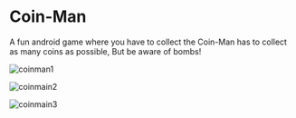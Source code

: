 # Coin-Man
A fun android game where you have to collect the Coin-Man has to collect as many coins as possible, But be aware of bombs!




![coinman1](https://user-images.githubusercontent.com/75776014/110596147-f631a380-81a4-11eb-8981-31417dce857e.PNG)

![coinmain2](https://user-images.githubusercontent.com/75776014/110596316-25481500-81a5-11eb-8ef4-c7b013497805.PNG)

![coinmain3](https://user-images.githubusercontent.com/75776014/110596334-2c6f2300-81a5-11eb-9b6b-0e134120c0cc.PNG)
